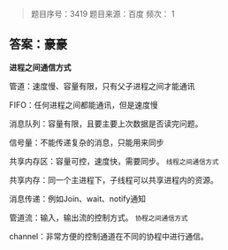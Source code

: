 > 题目序号：3419
> 题目来源：百度
> 频次：    1

## 答案：豪豪

**进程之间通信方式**

管道：速度慢、容量有限，只有父子进程之间才能通讯

FIFO：任何进程之间都能通讯，但是速度慢

消息队列：容量有限，且要主要上次数据是否读完问题。

信号量：不能传递复杂的消息，只能用来同步

共享内存区：容量可控，速度快，需要同步。
`线程之间通信方式`

共享内存：同一个主进程下，子线程可以共享进程内的资源。

消息传递：例如Join、wait、notify通知

管道流：输入，输出流的控制方式。
`协程之间通信方式`

channel：非常方便的控制通道在不同的协程中进行通信。